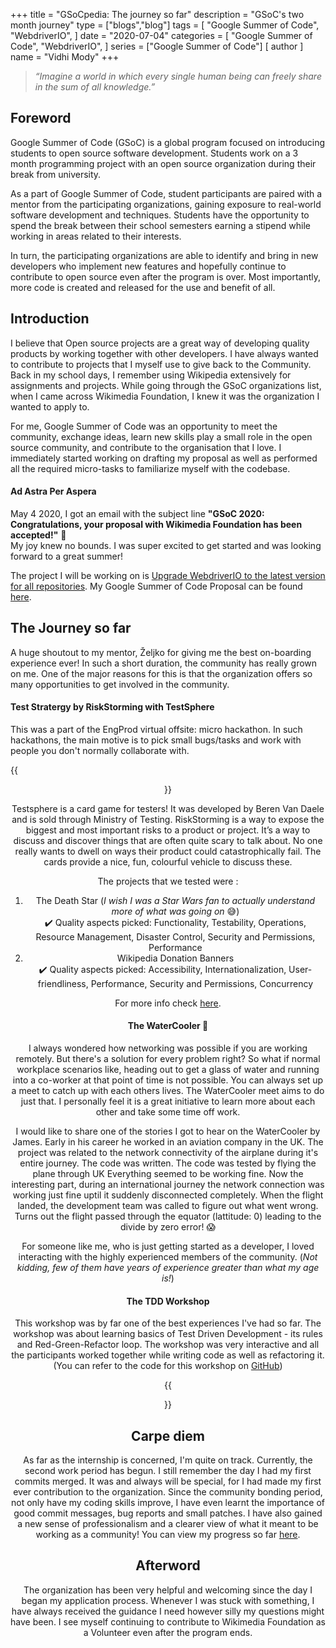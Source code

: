 +++
title = "GSoCpedia: The journey so far"
description = "GSoC's two month journey"
type = ["blogs","blog"]
tags = [
    "Google Summer of Code",
    "WebdriverIO",
]
date = "2020-07-04"
categories = [
    "Google Summer of Code",
    "WebdriverIO",
]
series = ["Google Summer of Code"]
[ author ]
  name = "Vidhi Mody"
+++

> *“Imagine a world in which every single human being can freely share in the sum of all knowledge.”* 

## Foreword

Google Summer of Code (GSoC) is a global program focused on introducing students to open source software development. Students work on a 3 month programming project with an open source organization during their break from university. 

As a part of Google Summer of Code, student participants are paired with a mentor from the participating organizations, gaining exposure to real-world software development and techniques. Students have the opportunity to spend the break between their school semesters earning a stipend while working in areas related to their interests.

In turn, the participating organizations are able to identify and bring in new developers who implement new features and hopefully continue to contribute to open source even after the program is over. Most importantly, more code is created and released for the use and benefit of all.

## Introduction

I believe that Open source projects are a great way of developing quality products by working together with other developers. I have always wanted to contribute to projects that I myself use to give back to the Community. Back in my school days, I remember using Wikipedia extensively for assignments and projects. While going through the GSoC organizations list, when I came across Wikimedia Foundation, I knew it was the organization I wanted to apply to. 

For me, Google Summer of Code was an opportunity to meet the community, exchange ideas, learn new skills play a small role in the open source community, and contribute to the organisation that I love. I immediately started working on drafting my proposal as well as performed all the required micro-tasks to familiarize myself with the codebase.

#### Ad Astra Per Aspera

May 4 2020, I got an email with the subject line **"GSoC 2020: Congratulations, your proposal with Wikimedia Foundation has been accepted!"** :tada: \
My joy knew no bounds. I was super excited to get started and was looking forward to a great summer!

The project I will be working on is [Upgrade WebdriverIO to the latest version for all repositories](https://phabricator.wikimedia.org/T247844). My Google Summer of Code Proposal can be found [here](https://phabricator.wikimedia.org/T248868).

## The Journey so far 

A huge shoutout to my mentor, Željko for giving me the best on-boarding experience ever! In such a short duration, the community has really grown on me. One of the major reasons for this is that the organization offers so many opportunities to get involved in the community. 

#### Test Stratergy by RiskStorming with TestSphere

This was a part of the EngProd virtual offsite: micro hackathon. In such hackathons, the main motive is to pick small bugs/tasks and work with people you don't normally collaborate with. 

{{<center src="/img/mediawiki_hackathon.png" alt="Daily Meeting">}}

Testsphere is a card game for testers! It was developed by Beren Van Daele and is sold through Ministry of Testing. RiskStorming is a way to expose the biggest and most important risks to a product or project. It’s a way to discuss and discover things that are often quite scary to talk about. No one really wants to dwell on ways their product could catastrophically fail. The cards provide a nice, fun, colourful vehicle to discuss these.

The projects that we tested were :
1. The Death Star (*I wish I was a Star Wars fan to actually understand more of what was going on* :sweat_smile:) \
:heavy_check_mark: Quality aspects picked: Functionality, Testability, Operations, Resource Management, Disaster Control, Security and Permissions, Performance
2. Wikipedia Donation Banners \
:heavy_check_mark: Quality aspects picked: Accessibility, Internationalization, User-friendliness, Performance, Security and Permissions, Concurrency

For more info check [here](https://phabricator.wikimedia.org/T252704).

#### The WaterCooler :potable_water:

I always wondered how networking was possible if you are working remotely. But there's a solution for every problem right? So what if normal workplace scenarios like, heading out to get a glass of water and running into a co-worker at that point of time is not possible. You can always set up a meet to catch up with each others lives. The WaterCooler meet aims to do just that. I personally feel it is a great initiative to learn more about each other and take some time off work.

I would like to share one of the stories I got to hear on the WaterCooler by James.
Early in his career he worked in an aviation company in the UK. The project was related to the network connectivity of the airplane during it's entire journey. The code was written. The code was tested by flying the plane through  UK Everything seemed to be working fine. Now the interesting part, during an international journey the network connection was working just fine uptil it suddenly disconnected completely. When the flight landed, the development team was called to figure out what went wrong. Turns out the flight passed through the equator (lattitude: 0) leading to the divide by zero error! :scream: 

For someone like me, who is just getting started as a developer, I loved interacting with the highly experienced members of the community. (*Not kidding, few of them have years of experience greater than what my age is!*) 

#### The TDD Workshop

This workshop was by far one of the best experiences I've had so far. The workshop was about learning basics of Test Driven Development - its rules and Red-Green-Refactor loop. The workshop was very interactive and all the participants worked together while writing code as well as refactoring it. (You can refer to the code for this workshop on [GitHub](https://github.com/zbyszkop/js-tdd-workshop))

{{<center src="/img/TDD.jpeg" alt="TDD Workshop">}}

## Carpe diem

As far as the internship is concerned, I'm quite on track. Currently, the second work period has begun. I still remember the day I had my first commits merged. It was and always will be special, for I had made my first ever contribution to the organization. Since the community bonding period, not only have my coding skills improve, I have even learnt the importance of good commit messages, bug reports and small patches. I have also gained a new sense of professionalism and a clearer view of what it meant to be working as a community! You can view my progress so far [here](https://phabricator.wikimedia.org/T247844). 


## Afterword

The organization has been very helpful and welcoming since the day I began my application process. Whenever I was stuck with something, I have always received the guidance I need however silly my questions might have been. I see myself continuing to contribute to Wikimedia Foundation as a Volunteer even after the program ends.